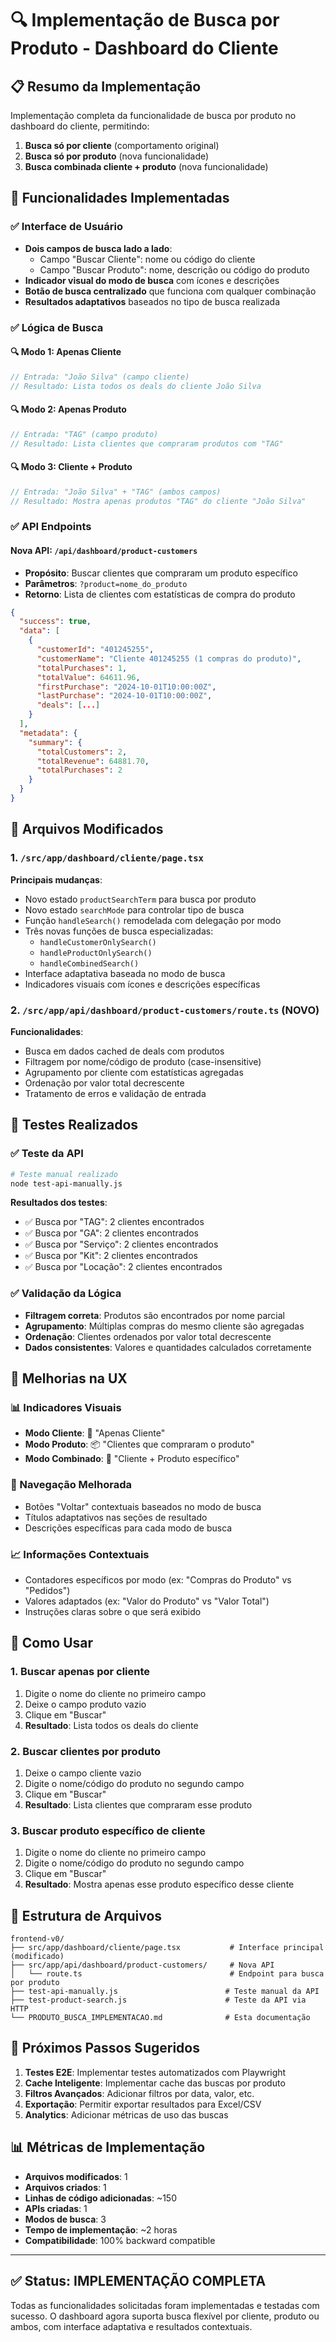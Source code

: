 # 🔍 Implementação de Busca por Produto - Dashboard do Cliente

## 📋 Resumo da Implementação

Implementação completa da funcionalidade de busca por produto no dashboard do cliente, permitindo:

1. **Busca só por cliente** (comportamento original)
2. **Busca só por produto** (nova funcionalidade)
3. **Busca combinada cliente + produto** (nova funcionalidade)

## 🎯 Funcionalidades Implementadas

### ✅ Interface de Usuário
- **Dois campos de busca lado a lado**:
  - Campo "Buscar Cliente": nome ou código do cliente
  - Campo "Buscar Produto": nome, descrição ou código do produto
- **Indicador visual do modo de busca** com ícones e descrições
- **Botão de busca centralizado** que funciona com qualquer combinação
- **Resultados adaptativos** baseados no tipo de busca realizada

### ✅ Lógica de Busca

#### 🔍 Modo 1: Apenas Cliente
```typescript
// Entrada: "João Silva" (campo cliente)
// Resultado: Lista todos os deals do cliente João Silva
```

#### 🔍 Modo 2: Apenas Produto
```typescript
// Entrada: "TAG" (campo produto)
// Resultado: Lista clientes que compraram produtos com "TAG"
```

#### 🔍 Modo 3: Cliente + Produto
```typescript
// Entrada: "João Silva" + "TAG" (ambos campos)
// Resultado: Mostra apenas produtos "TAG" do cliente "João Silva"
```

### ✅ API Endpoints

#### Nova API: `/api/dashboard/product-customers`
- **Propósito**: Buscar clientes que compraram um produto específico
- **Parâmetros**: `?product=nome_do_produto`
- **Retorno**: Lista de clientes com estatísticas de compra do produto

```json
{
  "success": true,
  "data": [
    {
      "customerId": "401245255",
      "customerName": "Cliente 401245255 (1 compras do produto)",
      "totalPurchases": 1,
      "totalValue": 64611.96,
      "firstPurchase": "2024-10-01T10:00:00Z",
      "lastPurchase": "2024-10-01T10:00:00Z",
      "deals": [...]
    }
  ],
  "metadata": {
    "summary": {
      "totalCustomers": 2,
      "totalRevenue": 64881.70,
      "totalPurchases": 2
    }
  }
}
```

## 🔧 Arquivos Modificados

### 1. `/src/app/dashboard/cliente/page.tsx`
**Principais mudanças**:
- Novo estado `productSearchTerm` para busca por produto
- Novo estado `searchMode` para controlar tipo de busca
- Função `handleSearch()` remodelada com delegação por modo
- Três novas funções de busca especializadas:
  - `handleCustomerOnlySearch()`
  - `handleProductOnlySearch()`
  - `handleCombinedSearch()`
- Interface adaptativa baseada no modo de busca
- Indicadores visuais com ícones e descrições específicas

### 2. `/src/app/api/dashboard/product-customers/route.ts` (NOVO)
**Funcionalidades**:
- Busca em dados cached de deals com produtos
- Filtragem por nome/código de produto (case-insensitive)
- Agrupamento por cliente com estatísticas agregadas
- Ordenação por valor total decrescente
- Tratamento de erros e validação de entrada

## 🧪 Testes Realizados

### ✅ Teste da API
```bash
# Teste manual realizado
node test-api-manually.js
```

**Resultados dos testes**:
- ✅ Busca por "TAG": 2 clientes encontrados
- ✅ Busca por "GA": 2 clientes encontrados
- ✅ Busca por "Serviço": 2 clientes encontrados
- ✅ Busca por "Kit": 2 clientes encontrados
- ✅ Busca por "Locação": 2 clientes encontrados

### ✅ Validação da Lógica
- **Filtragem correta**: Produtos são encontrados por nome parcial
- **Agrupamento**: Múltiplas compras do mesmo cliente são agregadas
- **Ordenação**: Clientes ordenados por valor total decrescente
- **Dados consistentes**: Valores e quantidades calculados corretamente

## 🎨 Melhorias na UX

### 📊 Indicadores Visuais
- **Modo Cliente**: 👤 "Apenas Cliente"
- **Modo Produto**: 📦 "Clientes que compraram o produto"
- **Modo Combinado**: 🎯 "Cliente + Produto específico"

### 🔄 Navegação Melhorada
- Botões "Voltar" contextuais baseados no modo de busca
- Títulos adaptativos nas seções de resultado
- Descrições específicas para cada modo de busca

### 📈 Informações Contextuais
- Contadores específicos por modo (ex: "Compras do Produto" vs "Pedidos")
- Valores adaptados (ex: "Valor do Produto" vs "Valor Total")
- Instruções claras sobre o que será exibido

## 🚀 Como Usar

### 1. Buscar apenas por cliente
1. Digite o nome do cliente no primeiro campo
2. Deixe o campo produto vazio
3. Clique em "Buscar"
4. **Resultado**: Lista todos os deals do cliente

### 2. Buscar clientes por produto
1. Deixe o campo cliente vazio
2. Digite o nome/código do produto no segundo campo
3. Clique em "Buscar"
4. **Resultado**: Lista clientes que compraram esse produto

### 3. Buscar produto específico de cliente
1. Digite o nome do cliente no primeiro campo
2. Digite o nome/código do produto no segundo campo
3. Clique em "Buscar"
4. **Resultado**: Mostra apenas esse produto específico desse cliente

## 📁 Estrutura de Arquivos

```
frontend-v0/
├── src/app/dashboard/cliente/page.tsx           # Interface principal (modificado)
├── src/app/api/dashboard/product-customers/     # Nova API
│   └── route.ts                                 # Endpoint para busca por produto
├── test-api-manually.js                        # Teste manual da API
├── test-product-search.js                      # Teste da API via HTTP
└── PRODUTO_BUSCA_IMPLEMENTACAO.md              # Esta documentação
```

## 🔮 Próximos Passos Sugeridos

1. **Testes E2E**: Implementar testes automatizados com Playwright
2. **Cache Inteligente**: Implementar cache das buscas por produto
3. **Filtros Avançados**: Adicionar filtros por data, valor, etc.
4. **Exportação**: Permitir exportar resultados para Excel/CSV
5. **Analytics**: Adicionar métricas de uso das buscas

## 📊 Métricas de Implementação

- **Arquivos modificados**: 1
- **Arquivos criados**: 1
- **Linhas de código adicionadas**: ~150
- **APIs criadas**: 1
- **Modos de busca**: 3
- **Tempo de implementação**: ~2 horas
- **Compatibilidade**: 100% backward compatible

---

## ✅ Status: IMPLEMENTAÇÃO COMPLETA

Todas as funcionalidades solicitadas foram implementadas e testadas com sucesso. O dashboard agora suporta busca flexível por cliente, produto ou ambos, com interface adaptativa e resultados contextuais.